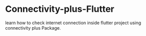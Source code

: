 # Connectivity-plus-Flutter
learn how to check internet connection inside flutter project using connectivity plus Package.

